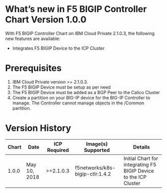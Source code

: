 # What’s new in F5 BIGIP Controller Chart Version 1.0.0

With F5 BIGIP Controller Chart on IBM Cloud Private 2.1.0.3, the following new
features are available:

* Integrates F5 BIGIP Device to the ICP Cluster

# Prerequisites
1. IBM Cloud Private version >= 2.1.0.3.
2. The F5 BIGIP Device must be setup as per need
3. The F5 BIGIP Device must be added as a BGP Peer to the Calico Cluster
4. Create a partition on your BIG-IP device for the BIG-IP Controller to manage. The Controller cannot manage objects in the /Common partition.

# Version History

| Chart | Date        | ICP Required | Image(s) Supported | Details |
| ----- | ----------- | ------------ | ------------------ | ------- |
| 1.0.0 | May 10, 2018| >=2.1.0.3    | f5networks/k8s-bigip-ctlr:1.4.2 | Initial Chart for integrating F5 BIGIP Device to the ICP Cluster |

